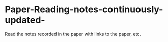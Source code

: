 # Paper-Reading-notes-continuously-updated-
Read the notes recorded in the paper with links to the paper, etc.
